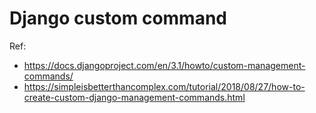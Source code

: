 # Django custom command


Ref: 
- https://docs.djangoproject.com/en/3.1/howto/custom-management-commands/
- https://simpleisbetterthancomplex.com/tutorial/2018/08/27/how-to-create-custom-django-management-commands.html
